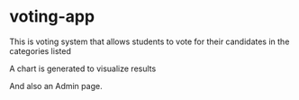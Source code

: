 # voting-app

This is voting system that allows students to vote for their candidates in the categories listed

A chart is generated to visualize results

And also an Admin page.
